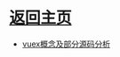 
# [返回主页](https://github.com/evenMai92/front-end-interview/blob/master/README.md)

* [vuex概念及部分源码分析](https://github.com/evenMai92/front-end-interview/issues/8)

